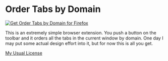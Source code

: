 # Order Tabs by Domain

<a href="https://addons.mozilla.org/addon/order-tabs-by-domain/"><img src="https://user-images.githubusercontent.com/585534/107280546-7b9b2a00-6a26-11eb-8f9f-f95932f4bfec.png" alt="Get Order Tabs by Domain for Firefox"></a>

This is an extremely simple browser extension. You push a button on
the toolbar and it orders all the tabs in the current window by
domain. One day I may put some actual design effort into it, but for
now this is all you get.

[My Usual License](https://www.apache.org/licenses/LICENSE-2.0)
